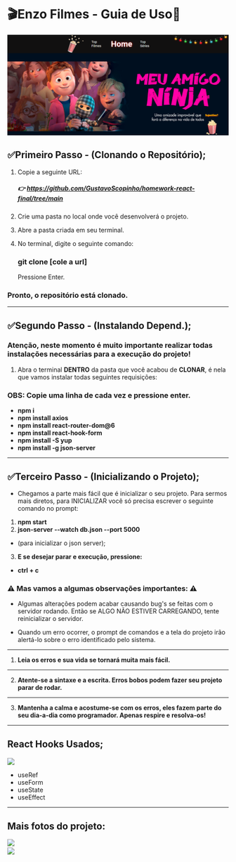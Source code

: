 # **🎬Enzo Filmes - Guia de Uso📕**
![](https://github.com/onlyxdev/images-read/blob/main/Capa%20readme.PNG?raw=true)

## ✅**Primeiro Passo - (Clonando o Repositório);**

1. Copie a seguinte URL:
    ##### 👉 https://github.com/GustavoScopinho/homework-react-final/tree/main

2. Crie uma pasta no local onde você desenvolverá o projeto.

3. Abre a pasta criada em seu terminal.

4. No terminal, digite o seguinte comando:
    ### git clone [cole a url]
    Pressione Enter.

### Pronto, o repositório está clonado.

<hr>

## ✅**Segundo Passo - (Instalando Depend.);**

### Atenção, neste momento é muito importante realizar todas instalações necessárias para a execução do projeto!

1. Abra o terminal **DENTRO** da pasta que você acabou de **CLONAR**, é nela que vamos instalar todas seguintes requisições:

### OBS: Copie uma linha de cada vez e pressione enter.

- **npm i**
- **npm install axios**
- **npm install react-router-dom@6**
- **npm install react-hook-form**
- **npm install -S yup**
- **npm install -g json-server**

<hr>

## ✅**Terceiro Passo - (Inicializando o Projeto);**

- Chegamos a parte mais fácil que é inicializar o seu projeto. Para sermos mais diretos, para INICIALIZAR você só precisa escrever o seguinte comando no prompt: 
1. **npm start**
2. **json-server --watch db.json --port 5000** 
- (para inicializar o json server);

3. **E se desejar parar e execução, pressione:**
- **ctrl + c**

### ⚠️ **Mas vamos a algumas observações importantes:** ⚠️
- Algumas alterações podem acabar causando bug's se feitas com o servidor rodando. Então se ALGO NÃO ESTIVER CARREGANDO, tente reinicializar o servidor.

- Quando um erro ocorrer, o prompt de comandos e a tela do projeto irão alertá-lo sobre o erro identificado pelo sistema. 
<hr>

1. **Leia os erros e sua vida se tornará muita mais fácil.**
<hr>

2. **Atente-se a sintaxe e a escrita. Erros bobos podem fazer seu projeto parar de rodar.**
<hr>

3. **Mantenha a calma e acostume-se com os erros, eles fazem parte do seu dia-a-dia como programador. Apenas respire e resolva-os!** 

<hr>

## **React Hooks Usados;**

<img height='100px' align='center' background='#61DAFB' src='https://raw.githubusercontent.com/gist/onlyxdev/4b2053f2934320e75908f1d3737ac2e6/raw/b4ccd7e7be298c80532e2799480629c69958c640/react-lg.svg'><img/>

- useRef
- useForm
- useState
- useEffect

<hr>

## Mais fotos do projeto:
<img src="https://i.imgur.com/YsQsBZr.png">
<br>
<img src="https://i.imgur.com/thUP21Q.png">
